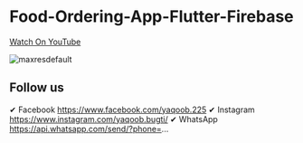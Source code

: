 # Food-Ordering-App-Flutter-Firebase

[Watch On YouTube](https://www.youtube.com/watch?v=51bpnmbNsGk&list=PLC6P77cg6e2itpb8SqiYdrYeffUTyY377)

![maxresdefault](https://user-images.githubusercontent.com/72684684/120939231-79c14900-c730-11eb-8191-ea4687bfe9fa.jpg)

## Follow us
✔ Facebook  https://www.facebook.com/yaqoob.225
✔ Instagram https://www.instagram.com/yaqoob.bugti/
✔ WhatsApp https://api.whatsapp.com/send/?phone=...
